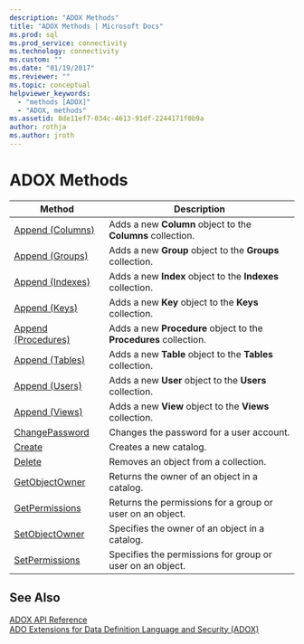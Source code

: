 ```yaml
---
description: "ADOX Methods"
title: "ADOX Methods | Microsoft Docs"
ms.prod: sql
ms.prod_service: connectivity
ms.technology: connectivity
ms.custom: ""
ms.date: "01/19/2017"
ms.reviewer: ""
ms.topic: conceptual
helpviewer_keywords: 
  - "methods [ADOX]"
  - "ADOX, methods"
ms.assetid: 8de11ef7-034c-4613-91df-2244171f0b9a
author: rothja
ms.author: jroth
---
```

# ADOX Methods

|Method|Description|  
|-|-|  
|[Append (Columns)](./append-method-adox-columns.md)|Adds a new **Column** object to the **Columns** collection.|  
|[Append (Groups)](./append-method-adox-groups.md)|Adds a new **Group** object to the **Groups** collection.|  
|[Append (Indexes)](./append-method-adox-indexes.md)|Adds a new **Index** object to the **Indexes** collection.|  
|[Append (Keys)](./append-method-adox-keys.md)|Adds a new **Key** object to the **Keys** collection.|  
|[Append (Procedures)](./append-method-adox-procedures.md)|Adds a new **Procedure** object to the **Procedures** collection.|  
|[Append (Tables)](./append-method-adox-tables.md)|Adds a new **Table** object to the **Tables** collection.|  
|[Append (Users)](./append-method-adox-users.md)|Adds a new **User** object to the **Users** collection.|  
|[Append (Views)](./append-method-adox-views.md)|Adds a new **View** object to the **Views** collection.|  
|[ChangePassword](./changepassword-method-adox.md)|Changes the password for a user account.|  
|[Create](./create-method-adox.md)|Creates a new catalog.|  
|[Delete](./delete-method-adox-collections.md)|Removes an object from a collection.|  
|[GetObjectOwner](./getobjectowner-method-adox.md)|Returns the owner of an object in a catalog.|  
|[GetPermissions](./getpermissions-method-adox.md)|Returns the permissions for a group or user on an object.|  
|[SetObjectOwner](./setobjectowner-method.md)|Specifies the owner of an object in a catalog.|  
|[SetPermissions](./setpermissions-method-adox.md)|Specifies the permissions for group or user on an object.|  
  
## See Also  
 [ADOX API Reference](./adox-object-model.md?view=sql-server-ver15)   
 [ADO Extensions for Data Definition Language and Security (ADOX)](../../guide/extensions/ado-extensions-for-data-definition-language-and-security-adox.md)